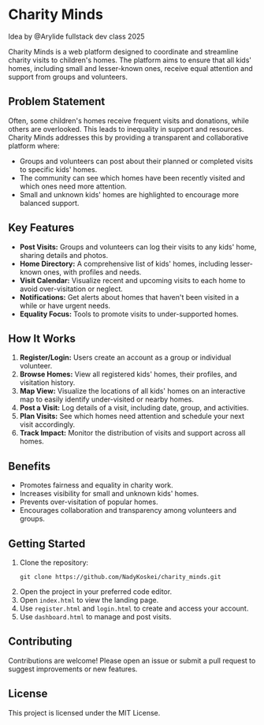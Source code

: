 # Charity Minds

Idea by @Arylide fullstack dev class 2025

Charity Minds is a web platform designed to coordinate and streamline charity visits to children's homes. The platform aims to ensure that all kids' homes, including small and lesser-known ones, receive equal attention and support from groups and volunteers.

## Problem Statement

Often, some children's homes receive frequent visits and donations, while others are overlooked. This leads to inequality in support and resources. Charity Minds addresses this by providing a transparent and collaborative platform where:

- Groups and volunteers can post about their planned or completed visits to specific kids' homes.
- The community can see which homes have been recently visited and which ones need more attention.
- Small and unknown kids' homes are highlighted to encourage more balanced support.

## Key Features

- **Post Visits:** Groups and volunteers can log their visits to any kids' home, sharing details and photos.
- **Home Directory:** A comprehensive list of kids' homes, including lesser-known ones, with profiles and needs.
- **Visit Calendar:** Visualize recent and upcoming visits to each home to avoid over-visitation or neglect.
- **Notifications:** Get alerts about homes that haven't been visited in a while or have urgent needs.
- **Equality Focus:** Tools to promote visits to under-supported homes.

## How It Works

1. **Register/Login:** Users create an account as a group or individual volunteer.
2. **Browse Homes:** View all registered kids' homes, their profiles, and visitation history.
3. **Map View:** Visualize the locations of all kids' homes on an interactive map to easily identify under-visited or nearby homes.
4. **Post a Visit:** Log details of a visit, including date, group, and activities.
5. **Plan Visits:** See which homes need attention and schedule your next visit accordingly.
6. **Track Impact:** Monitor the distribution of visits and support across all homes.

## Benefits

- Promotes fairness and equality in charity work.
- Increases visibility for small and unknown kids' homes.
- Prevents over-visitation of popular homes.
- Encourages collaboration and transparency among volunteers and groups.

## Getting Started

1. Clone the repository:
   ```
   git clone https://github.com/NadyKoskei/charity_minds.git
   ```
2. Open the project in your preferred code editor.
3. Open `index.html` to view the landing page.
4. Use `register.html` and `login.html` to create and access your account.
5. Use `dashboard.html` to manage and post visits.

## Contributing

Contributions are welcome! Please open an issue or submit a pull request to suggest improvements or new features.

## License

This project is licensed under the MIT License.
